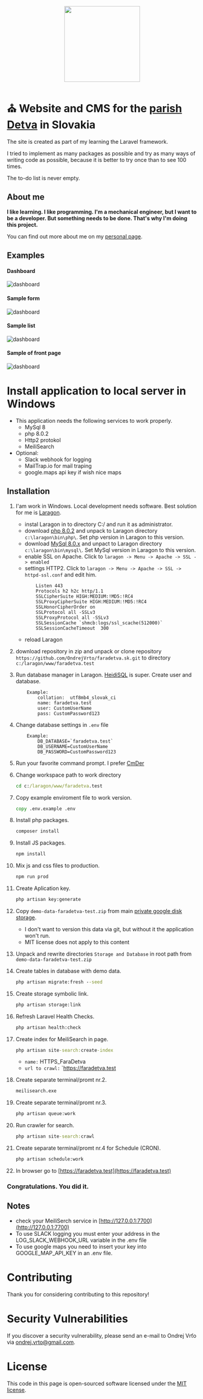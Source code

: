 <p align="center">
	<a href="https://faradetva.sk" target="_blank">
		<img src="https://github.com/OndrejVrto/faradetva.sk/blob/main/public/images/logo/logo-farnosti-detva.svg?raw=true" width="200">
	</a>
</p>

# ⛪ Website and CMS for the [parish Detva](https://faradetva.sk) in Slovakia

The site is created as part of my learning the Laravel framework.

I tried to implement as many packages as possible and try as many ways of writing code as possible, because it is better to try once than to see 100 times.

The to-do list is never empty.
## About me
**I like learning. I like programming. I'm a mechanical engineer, but I want to be a developer. But something needs to be done. That's why I'm doing this project.**

You can find out more about me on my [personal page](https://ondrejvrto.eu/).

## Examples
#### Dashboard
![dashboard](https://github.com/OndrejVrto/faradetva.sk/blob/main/storage/demo/dashboard.jpg?raw=true)

#### Sample form
![dashboard](https://github.com/OndrejVrto/faradetva.sk/blob/main/storage/demo/sample-form.jpg?raw=true)

#### Sample list
![dashboard](https://github.com/OndrejVrto/faradetva.sk/blob/main/storage/demo/sample-list-item.jpg?raw=true)

#### Sample of front page
![dashboard](https://github.com/OndrejVrto/faradetva.sk/blob/main/storage/demo/sample-front-page.jpg?raw=true)

# Install application to local server in Windows
- This application needs the following services to work properly.
	- MySql 8
	- php 8.0.2
	- Http2 protokol
	- MeiliSearch
- Optional:
	- Slack webhook for logging
	- MailTrap.io for mail traping
	- google.maps api key if wish nice maps

## Installation
01. I'am work in Windows. Local development needs software. Best solution for me is [Laragon](https://laragon.org).
	- instal Laragon in to directory C:/ and run it as administrator.
	- download [php 8.0.2](https://windows.php.net/download#php-8.0) and unpack to Laragon directory `c:\laragon\bin\php\`. Set php version in Laragon to this version.
	- download [MySql 8.0.x](https://dev.mysql.com/downloads/mysql) and unpact to Laragon directory `c:\laragon\bin\mysql\`. Set MySql version in Laragon to this version.
	- enable SSL on Apache. Click to `laragon -> Menu -> Apache -> SSL -> enabled`
	- settings HTTP2. Click to `laragon -> Menu -> Apache -> SSL -> httpd-ssl.conf` and edit him.
		```
			Listen 443
			Protocols h2 h2c http/1.1
			SSLCipherSuite HIGH:MEDIUM:!MD5:!RC4
			SSLProxyCipherSuite HIGH:MEDIUM:!MD5:!RC4
			SSLHonorCipherOrder on 
			SSLProtocol all -SSLv3
			SSLProxyProtocol all -SSLv3
			SSLSessionCache `shmcb:logs/ssl_scache(512000)`
			SSLSessionCacheTimeout  300
		``` 
	- reload Laragon

02. download repository in zip and unpack or clone repository `https://github.com/OndrejVrto/faradetva.sk.git` to directory `c:/laragon/www/faradetva.test`

03. Run database manager in Laragon. [HeidiSQL](https://www.heidisql.com/) is super. Create user and database.
    
	```
		Example:
			collation:  utf8mb4_slovak_ci
			name: faradetva.test
			user: CustomUserName
			pass: CustomPassword123
	```

04. Change database settings in `.env` file
	```
    	Example:
        	DB_DATABASE=`faradetva.test`
        	DB_USERNAME=CustomUserName
        	DB_PASSWORD=CustomPassword123
	```

05. Run your favorite command prompt. I prefer [CmDer](https://conemu.github.io)

06. Change workspace path to work directory
	```cmd
	cd c:/laragon/www/faradetva.test
	```

07. Copy example enviroment file to work version.
	```cmd
	copy .env.example .env
	```

08. Install php packages.
	```cmd
	composer install
	```

09. Install JS packages.
	```cmd
	npm install
	```
10. Mix js and css files to production.
	```cmd
	npm run prod
	```
11. Create Aplication key.
	```cmd
	php artisan key:generate
	```
12. Copy `demo-data-faradetva-test.zip` from main [private google disk storage](https://drive.google.com/file/d/1A0iw5Jnj-wConGHdfYwH6JAjOAwn-U1_/view?usp=sharing).
	- I don't want to version this data via git, but without it the application won't run. 
	- MIT license does not apply to this content

13. Unpack and rewrite directories `Storage and Database` in root path from `demo-data-faradetva-test.zip`

14. Create tables in database with demo data.
	```cmd
	php artisan migrate:fresh --seed
	```

15. Create storage symbolic link.
	```cmd
	php artisan storage:link
	```

16. Refresh Laravel Health Checks.
	```cmd
	php artisan health:check
	```

17. Create index for MeiliSearch in page.
	```cmd
	php artisan site-search:create-index
	```
	- `name:` HTTPS_FaraDetva
	- `url to crawl:` `https://faradetva.test

18. Create separate terminal/promt nr.2.
	```cmd
	meilisearch.exe
	```

19. Create separate terminal/promt nr.3.
	```cmd
	php artisan queue:work
	```

20. Run crawler for search.
	```cmd
	php artisan site-search:crawl
	```

21. Create separate terminal/promt nr.4 for Schedule (CRON).
	```cmd
	php artisan schedule:work
	```

22. In browser go to [https://faradetva.test](https://faradetva.test)

### Congratulations. You did it.

## Notes
- check your MeiliSerch service in [http://127.0.0.1:7700](http://127.0.0.1:7700)
- To use SLACK logging you must enter your address in the LOG_SLACK_WEBHOOK_URL variable in the .env file
- To use google maps you need to insert your key into GOOGLE_MAP_API_KEY in an .env file.

# Contributing

Thank you for considering contributing to this repository!

# Security Vulnerabilities

If you discover a security vulnerability, please send an e-mail to Ondrej Vrťo via [ondrej.vrto@gmail.com](mailto:ondrej.vrto@gmail.com).

# License

This code in this page is open-sourced software licensed under the [MIT license](https://opensource.org/licenses/MIT).
